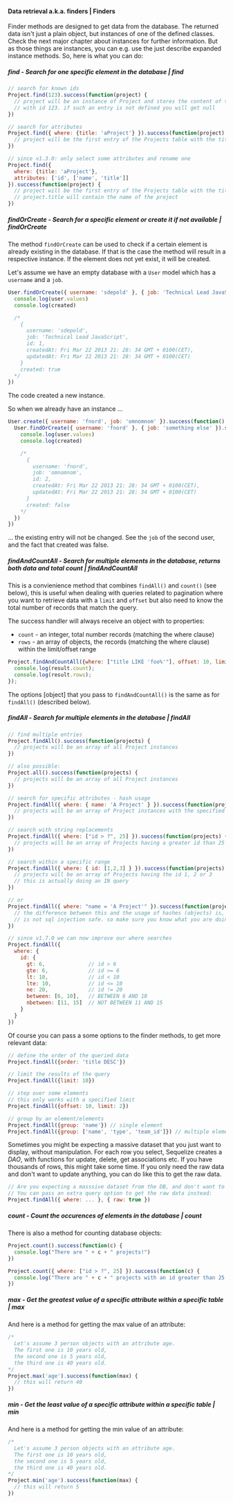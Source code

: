 #### Data retrieval a.k.a. finders | Finders

Finder methods are designed to get data from the database. The returned data isn't just a plain object, but instances of one of the defined classes. Check the next major chapter about instances for further information. But as those things are instances, you can e.g. use the just describe expanded instance methods. So, here is what you can do:

##### find - Search for one specific element in the database | find

```js
// search for known ids
Project.find(123).success(function(project) {
  // project will be an instance of Project and stores the content of the table entry
  // with id 123. if such an entry is not defined you will get null
})

// search for attributes
Project.find({ where: {title: 'aProject'} }).success(function(project) {
  // project will be the first entry of the Projects table with the title 'aProject' || null
})

// since v1.3.0: only select some attributes and rename one
Project.find({
  where: {title: 'aProject'},
  attributes: ['id', ['name', 'title']]
}).success(function(project) {
  // project will be the first entry of the Projects table with the title 'aProject' || null
  // project.title will contain the name of the project
})
```

##### findOrCreate - Search for a specific element or create it if not available | findOrCreate

The method `findOrCreate` can be used to check if a certain element is already existing in the database. If that is the case the method will result in a respective instance. If the element does not yet exist, it will be created.

Let's assume we have an empty database with a `User` model which has a `username` and a `job`.

```js
User.findOrCreate({ username: 'sdepold' }, { job: 'Technical Lead JavaScript' }).success(function(user, created) {
  console.log(user.values)
  console.log(created)

  /*
    {
      username: 'sdepold',
      job: 'Technical Lead JavaScript',
      id: 1,
      createdAt: Fri Mar 22 2013 21: 28: 34 GMT + 0100(CET),
      updatedAt: Fri Mar 22 2013 21: 28: 34 GMT + 0100(CET)
    }
    created: true
  */
})
```

The code created a new instance.

So when we already have an instance ...

```js
User.create({ username: 'fnord', job: 'omnomnom' }).success(function() {
  User.findOrCreate({ username: 'fnord' }, { job: 'something else' }).success(function(user, created) {
    console.log(user.values)
    console.log(created)

    /*
      {
        username: 'fnord',
        job: 'omnomnom',
        id: 2,
        createdAt: Fri Mar 22 2013 21: 28: 34 GMT + 0100(CET),
        updatedAt: Fri Mar 22 2013 21: 28: 34 GMT + 0100(CET)
      }
      created: false
    */
  })
})
```

... the existing entry will not be changed. See the `job` of the second user, and the fact that created was false.

##### findAndCountAll - Search for multiple elements in the database, returns both data and total count | findAndCountAll

This is a convienience method that combines `findAll()` and `count()` (see below), this is useful when dealing with queries related to pagination
where you want to retrieve data with a `limit` and `offset` but also need to know the total number of records that match the query.

The success handler will always receive an object with to properties:

+ `count`   - an integer, total number records (matching the where clause)
+ `rows`    - an array of objects, the records (matching the where clause) within the limit/offset range

```js
Project.findAndCountAll({where: ["title LIKE 'foo%'"], offset: 10, limit: 2}).success(function(result) {
  console.log(result.count);
  console.log(result.rows);
});
```

The options [object] that you pass to `findAndCountAll()` is the same as for `findAll()` (described below).

##### findAll - Search for multiple elements in the database | findAll

```js
// find multiple entries
Project.findAll().success(function(projects) {
  // projects will be an array of all Project instances
})

// also possible:
Project.all().success(function(projects) {
  // projects will be an array of all Project instances
})

// search for specific attributes - hash usage
Project.findAll({ where: { name: 'A Project' } }).success(function(projects) {
  // projects will be an array of Project instances with the specified name
})

// search with string replacements
Project.findAll({ where: ["id > ?", 25] }).success(function(projects) {
  // projects will be an array of Projects having a greater id than 25
})

// search within a specific range
Project.findAll({ where: { id: [1,2,3] } }).success(function(projects) {
  // projects will be an array of Projects having the id 1, 2 or 3
  // this is actually doing an IN query
})

// or
Project.findAll({ where: "name = 'A Project'" }).success(function(projects) {
  // the difference between this and the usage of hashes (objects) is, that string usage
  // is not sql injection safe. so make sure you know what you are doing!
})

// since v1.7.0 we can now improve our where searches
Project.findAll({
  where: {
    id: {
      gt: 6,              // id > 6
      gte: 6,             // id >= 6
      lt: 10,             // id < 10
      lte: 10,            // id <= 10
      ne: 20,             // id != 20
      between: [6, 10],   // BETWEEN 6 AND 10
      nbetween: [11, 15]  // NOT BETWEEN 11 AND 15
    }
  }
})
```

Of course you can pass a some options to the finder methods, to get more relevant data:

```js
// define the order of the queried data
Project.findAll({order: 'title DESC'})

// limit the results of the query
Project.findAll({limit: 10})

// step over some elements
// this only works with a specified limit
Project.findAll({offset: 10, limit: 2})

// group by an element/elements
Project.findAll({group: 'name'}) // single element
Project.findAll({group: ['name', 'type', 'team_id']}) // multiple elements
```

Sometimes you might be expecting a massive dataset that you just want to display, without manipulation. For each row you select, Sequelize creates a *DAO*, with functions for update, delete, get associations etc. If you have thousands of rows, this might take some time. If you only need the raw data and don't want to update anything, you can do like this to get the raw data.

```js
// Are you expecting a masssive dataset from the DB, and don't want to spend the time building DAOs for each entry?
// You can pass an extra query option to get the raw data instead:
Project.findAll({ where: ... }, { raw: true })
```

##### count - Count the occurences of elements in the database | count

There is also a method for counting database objects:

```js
Project.count().success(function(c) {
  console.log("There are " + c + " projects!")
})

Project.count({ where: ["id > ?", 25] }).success(function(c) {
  console.log("There are " + c + " projects with an id greater than 25.")
})
```

##### max - Get the greatest value of a specific attribute within a specific table | max

And here is a method for getting the max value of an attribute:

```js
/*
  Let's assume 3 person objects with an attribute age.
  The first one is 10 years old,
  the second one is 5 years old,
  the third one is 40 years old.
*/
Project.max('age').success(function(max) {
  // this will return 40
})
```

##### min - Get the least value of a specific attribute within a specific table | min

And here is a method for getting the min value of an attribute:

```js
/*
  Let's assume 3 person objects with an attribute age.
  The first one is 10 years old,
  the second one is 5 years old,
  the third one is 40 years old.
*/
Project.min('age').success(function(max) {
  // this will return 5
})
```
